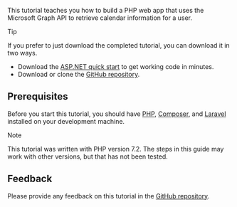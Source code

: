 <!-- markdownlint-disable MD002 MD041 -->

This tutorial teaches you how to build a PHP web app that uses the Microsoft Graph API to retrieve calendar information for a user.

> [!TIP]
> If you prefer to just download the completed tutorial, you can download it in two ways.
>
> - Download the [ASP.NET quick start](https://developer.microsoft.com/graph/quick-start?platform=option-php) to get working code in minutes.
> - Download or clone the [GitHub repository](https://github.com/microsoftgraph/msgraph-training-phpapp).

## Prerequisites

Before you start this tutorial, you should have [PHP](http://php.net/downloads.php), [Composer](https://getcomposer.org/), and [Laravel](https://laravel.com/) installed on your development machine.

> [!NOTE]
> This tutorial was written with PHP version 7.2. The steps in this guide may work with other versions, but that has not been tested.

## Feedback

Please provide any feedback on this tutorial in the [GitHub repository](https://github.com/microsoftgraph/msgraph-training-phpapp).